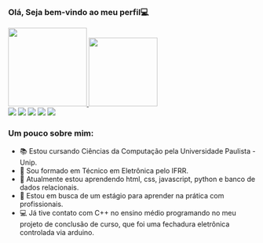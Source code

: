 ### Olá, Seja bem-vindo ao meu perfil💻

<div>
  <a href="https://github.com/lucassousa12">
  <img height="160em" src="https://github-readme-stats.vercel.app/api?username=lucassousa12&show_icons=true&theme=tokyonight&include_all_commits=true&count_private=true"/>
  <img height="140em" src="https://github-readme-stats.vercel.app/api/top-langs/?username=lucassousa12&layout=compact&langs_count=7&theme=tokyonight"/>
</div>
  
 <div> 
  <a href="https://instagram.com/llucas5ousa" target="_blank" ><img src="https://img.shields.io/badge/-Instagram-%23E4405F?style=for-the-badge&logo=instagram&logoColor=white" target="_blank"></a> 
  <a href = "mailto:francisco1209lucas@gmail.com"><img src="https://img.shields.io/badge/-Gmail-%23333?style=for-the-badge&logo=gmail&logoColor=white" target="_blank"></a>
  <a href="https://www.linkedin.com/in/lucassousa12/" target="_blank"><img src="https://img.shields.io/badge/-LinkedIn-%230077B5?style=for-the-badge&logo=linkedin&logoColor=white" target="_blank"></a> 
   <a href="https://www.linkedin.com/in/lucassousa12/" target="_blank"><img src="https://img.shields.io/badge/-LinkedIn-%230077B5?style=for-the-badge&logo=linkedin&logoColor=white" target="_blank"></a> 
   <a href="https://codepen.io/lucassousa12" target="_blank"><img src="https://img.shields.io/badge/Codepen-000000?style=for-the-badge&logo=codepen&logoColor=white"></a>
</div>
  
  ### Um pouco sobre mim:
- 📚 Estou cursando Ciências da Computação pela Universidade Paulista - Unip.
- 🔌 Sou formado em Técnico em Eletrônica pelo IFRR. 
- 🔭 Atualmente estou aprendendo  html, css, javascript, python e banco de dados relacionais.
- 👯 Estou em busca de um estágio para aprender na prática com profissionais.
- 💻 Já tive contato com C++ no ensino médio programando no meu projeto de conclusão de curso,
 que foi uma fechadura eletrônica controlada via arduino.  

